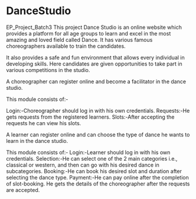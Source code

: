 # DanceStudio
EP_Project_Batch3
This project Dance Studio is an online website which provides a platform for all age groups to learn and excel in the most amazing and loved field called Dance. It has various famous choreographers available to train the candidates.

It also provides a safe and fun environment that allows every individual in developing skills. Here candidates are given opportunities to take part in various competitions in the studio.

A choreographer can register online and become a facilitator in the dance studio.

This module consists of:-

Login:-Choreographer should log in with his own credentials.
Requests:-He gets requests from the registered learners.
Slots:-After accepting the requests he can view his slots.

A learner can register online and can choose the type of dance he wants to learn in the dance studio.

This module consists of:-
Login:-Learner should log in with his own credentials.
Selection:-He can select one of the 2 main categories i.e., classical or western, and then can go with his desired dance in subcategories.
Booking:-He can book his desired slot and duration after selecting the dance type.
Payment:-He can pay online after the completion of slot-booking.
He gets the details of the choreographer after the requests are accepted.
